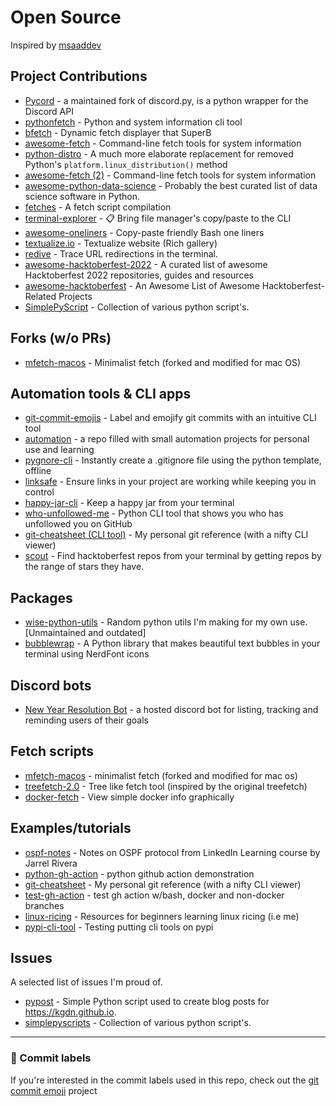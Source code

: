 # Open Source

Inspired by [msaaddev](https://github.com/msaaddev/open-source)

## Project Contributions
- [Pycord](https://github.com/Pycord-Development/pycord/pull/1146) - a maintained fork of discord.py, is a python wrapper for the Discord API  
- [pythonfetch](https://github.com/beucismis/pythonfetch/pull/5) - Python and system information cli tool 
- [bfetch](https://github.com/NNBnh/bfetch/pull/7#issuecomment-1171510161) - Dynamic fetch displayer that SuperB
- [awesome-fetch](https://github.com/beucismis/awesome-fetch/pull/30#event-6923011307) - Command-line fetch tools for system information
- [python-distro](https://github.com/python-distro/distro/pull/343#pullrequestreview-1043990401) - A much more elaborate replacement for removed Python's `platform.linux_distribution()` method
- [awesome-fetch (2)](https://github.com/beucismis/awesome-fetch/pull/34#event-7107760142) - Command-line fetch tools for system information
- [awesome-python-data-science](https://github.com/krzjoa/awesome-python-data-science/pull/37) - Probably the best curated list of data science software in Python.  
- [fetches](https://github.com/TorchedSammy/fetches/pull/9) - A fetch script compilation  
- [terminal-explorer](https://github.com/NNBnh/terminal-explorer/pull/2) - 📋 Bring file manager's copy/paste to the CLI  
- [awesome-oneliners](https://github.com/cristaloleg/awesome-oneliners/pull/6#event-7355312873) - Copy-paste friendly Bash one liners  
- [textualize.io](https://github.com/Textualize/textualize.io/pull/106) - Textualize website  (Rich gallery)  
- [redive](https://github.com/neelkarma/redive/pull/1) - Trace URL redirections in the terminal.  
- [awesome-hacktoberfest-2022](https://github.com/OtacilioN/awesome-hacktoberfest-2022/pull/478) - A curated list of awesome Hacktoberfest 2022 repositories, guides and resources   
- [awesome-hacktoberfest](https://github.com/mattjegan/awesome-hacktoberfest/pull/119) - An Awesome List of Awesome Hacktoberfest-Related Projects  
- [SimplePyScript](https://github.com/gil9red/SimplePyScripts/pull/16#event-7669975048) - Collection of various python script's.  

## Forks (w/o PRs)
- [mfetch-macos](https://github.com/TechWiz-3/mfetch-macos) - Minimalist fetch (forked and modified for mac OS)  

## Automation tools & CLI apps
- [git-commit-emojis](https://github.com/TechWiz-3/git-commit-emojis) - Label and emojify git commits with an intuitive CLI tool  
- [automation](https://github.com/TechWiz-3/automation) - a repo filled with small automation projects for personal use and learning  
- [pygnore-cli](https://github.com/TechWiz-3/pygnore-cli) - Instantly create a .gitignore file using the python template, offline
- [linksafe](https://github.com/TechWiz-3/linksafe) - Ensure links in your project are working while keeping you in control   
- [happy-jar-cli](https://github.com/TechWiz-3/happy-jar-cli) - Keep a happy jar from your terminal  
- [who-unfollowed-me](https://github.com/TechWiz-3/who-unfollowed-me) - Python CLI tool that shows you who has unfollowed you on GitHub  
- [git-cheatsheet (CLI tool)](https://github.com/TechWiz-3/git-cheatsheet) - My personal git reference (with a nifty CLI viewer)  
- [scout](https://github.com/TechWiz-3/scout) - Find hacktoberfest repos from your terminal by getting repos by the range of stars they have.  

## Packages
- [wise-python-utils](https://github.com/TechWiz-3/python-utils) - Random python utils I'm making for my own use. [Unmaintained and outdated]  
- [bubblewrap](https://github.com/TechWiz-3/bubblewrap) - A Python library that makes beautiful text bubbles in your terminal using NerdFont icons  

## Discord bots
- [New Year Resolution Bot](https://github.com/TechWiz-3/newYearResolutionBot) - a hosted discord bot for listing, tracking and reminding users of their goals  

## Fetch scripts
- [mfetch-macos](https://github.com/techwiz-3/mfetch-macos) - minimalist fetch (forked and modified for mac os)  
- [treefetch-2.0](https://github.com/TechWiz-3/treefetch-2.0) - Tree like fetch tool (inspired by the original treefetch) 
- [docker-fetch](https://github.com/TechWiz-3/docker-fetch) - View simple docker info graphically  

## Examples/tutorials
- [ospf-notes](https://github.com/TechWiz-3/ospf-notes) - Notes on OSPF protocol from LinkedIn Learning course by Jarrel Rivera  
- [python-gh-action](https://github.com/TechWiz-3/python-gh-action) - python github action demonstration
- [git-cheatsheet](https://github.com/TechWiz-3/git-cheatsheet) - My personal git reference (with a nifty CLI viewer)  
- [test-gh-action](https://github.com/TechWiz-3/test-gh-action) - test gh action w/bash, docker and non-docker branches
- [linux-ricing](https://github.com/TechWiz-3/linux-ricing) - Resources for beginners learning linux ricing (i.e me)  
- [pypi-cli-tool](https://github.com/TechWiz-3/pypi-cli-tool) - Testing putting cli tools on pypi  

## Issues
A selected list of issues I'm proud of.  

- [pypost](https://github.com/kgdn/pypost/issues/2#issuecomment-1172889738) - Simple Python script used to create blog posts for https://kgdn.github.io.
- [simplepyscripts](https://github.com/gil9red/SimplePyScripts/issues/15) - Collection of various python script's. 

---
### 🎉 Commit labels
If you're interested in the commit labels used in this repo, check out the [git commit emoji](https://github.com/TechWiz-3/git-commit-emojis) project
